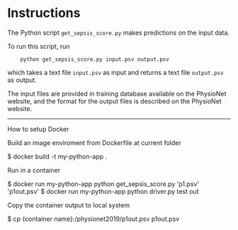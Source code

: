 # Instructions

The Python script `get_sepsis_score.py` makes predictions on the input data.

To run this script, run

        python get_sepsis_score.py input.psv output.psv

which takes a text file `input.psv` as input and returns a text file `output.psv` as output.

The input files are provided in training database available on the PhysioNet website, and the format for the output files is described on the PhysioNet website.




--------
How to setup Docker 


Build an image enviroment from Dockerfile at current folder

$ docker build -t my-python-app .

Run in a container 

$ docker run my-python-app python get_sepsis_score.py 'p1.psv' 'p1out.psv'
$ docker run my-python-app python driver.py test out

Copy the container output to local system

$ cp {container name}:/physionet2019/p1out.psv p1out.psv
